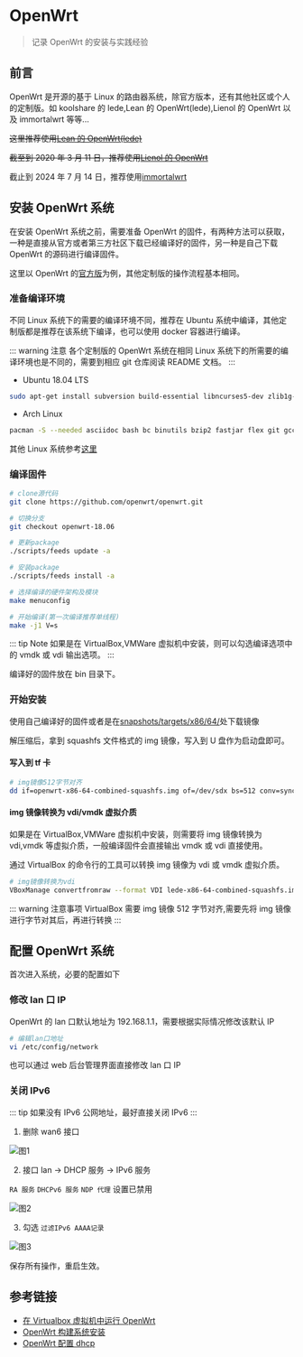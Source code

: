 # OpenWrt

> 记录 OpenWrt 的安装与实践经验

## 前言

OpenWrt 是开源的基于 Linux 的路由器系统，除官方版本，还有其他社区或个人的定制版。如 koolshare 的 lede,Lean 的 OpenWrt(lede),Lienol 的 OpenWrt 以及 immortalwrt 等等...

~~这里推荐使用[Lean 的 OpenWrt(lede)](https://github.com/coolsnowwolf/lede)~~

~~截至到 2020 年 3 月 11 日，推荐使用[Lienol 的 OpenWrt](https://github.com/Lienol/openwrt)~~

截止到 2024 年 7 月 14 日，推荐使用[immortalwrt](https://github.com/immortalwrt/immortalwrt)

## 安装 OpenWrt 系统

在安装 OpenWrt 系统之前，需要准备 OpenWrt 的固件，有两种方法可以获取，一种是直接从官方或者第三方社区下载已经编译好的固件，另一种是自己下载 OpenWrt 的源码进行编译固件。

这里以 OpenWrt 的[官方版](https://openwrt.org/)为例，其他定制版的操作流程基本相同。

### 准备编译环境

不同 Linux 系统下的需要的编译环境不同，推荐在 Ubuntu 系统中编译，其他定制版都是推荐在该系统下编译，也可以使用 docker 容器进行编译。

::: warning 注意
各个定制版的 OpenWrt 系统在相同 Linux 系统下的所需要的编译环境也是不同的，需要到相应 git 仓库阅读 README 文档。
:::

- Ubuntu 18.04 LTS

```bash
sudo apt-get install subversion build-essential libncurses5-dev zlib1g-dev gawk git ccache gettext libssl-dev xsltproc zip
```

- Arch Linux

```bash
pacman -S --needed asciidoc bash bc binutils bzip2 fastjar flex git gcc util-linux gawk intltool zlib make cdrkit ncurses openssl patch perl-extutils-makemaker rsync unzip wget gettext libxslt boost libusb bin86 sharutils b43-fwcutter findutils time
```

其他 Linux 系统参考[这里](https://openwrt.org/docs/guide-developer/build-system/install-buildsystem)

### 编译固件

```bash
# clone源代码
git clone https://github.com/openwrt/openwrt.git

# 切换分支
git checkout openwrt-18.06

# 更新package
./scripts/feeds update -a

# 安装package
./scripts/feeds install -a

# 选择编译的硬件架构及模块
make menuconfig

# 开始编译(第一次编译推荐单线程)
make -j1 V=s
```

::: tip Note
如果是在 VirtualBox,VMWare 虚拟机中安装，则可以勾选编译选项中的 vmdk 或 vdi 输出选项。
:::

编译好的固件放在 bin 目录下。

### 开始安装

使用自己编译好的固件或者是在[snapshots/targets/x86/64/](https://downloads.openwrt.org/snapshots/targets/x86/64/)处下载镜像

解压缩后，拿到 squashfs 文件格式的 img 镜像，写入到 U 盘作为启动盘即可。

#### 写入到 tf 卡

```bash
# img镜像512字节对齐
dd if=openwrt-x86-64-combined-squashfs.img of=/dev/sdx bs=512 conv=sync
```

#### img 镜像转换为 vdi/vmdk 虚拟介质

如果是在 VirtualBox,VMWare 虚拟机中安装，则需要将 img 镜像转换为 vdi,vmdk 等虚拟介质，一般编译固件会直接输出 vmdk 或 vdi 直接使用。

通过 VirtualBox 的命令行的工具可以转换 img 镜像为 vdi 或 vmdk 虚拟介质。

```bash
# img镜像转换为vdi
VBoxManage convertfromraw --format VDI lede-x86-64-combined-squashfs.img lede-x86-64-combined-squashfs.vdi
```

::: warning 注意事项
VirtualBox 需要 img 镜像 512 字节对齐,需要先将 img 镜像进行字节对其后，再进行转换
:::

## 配置 OpenWrt 系统

首次进入系统，必要的配置如下

### 修改 lan 口 IP

OpenWrt 的 lan 口默认地址为 192.168.1.1，需要根据实际情况修改该默认 IP

```bash
# 编辑lan口地址
vi /etc/config/network
```

也可以通过 web 后台管理界面直接修改 lan 口 IP

### 关闭 IPv6

::: tip
如果没有 IPv6 公网地址，最好直接关闭 IPv6
:::

1. 删除 wan6 接口

![图1](/img/openwrt/1.jpg)

2. 接口 lan -> DHCP 服务 -> IPv6 服务

`RA 服务` `DHCPv6 服务` `NDP 代理` 设置已禁用

![图2](/img/openwrt/2.jpg)

3. 勾选 `过滤IPv6 AAAA记录`

![图3](/img/openwrt/3.jpg)

保存所有操作，重启生效。

## 参考链接

- [在 Virtualbox 虚拟机中运行 OpenWrt](https://openwrt.org/zh/docs/guide-user/virtualization/virtualbox-vm)
- [OpenWrt 构建系统安装](https://openwrt.org/docs/guide-developer/build-system/install-buildsystem)
- [OpenWrt 配置 dhcp](https://openwrt.org/docs/guide-user/base-system/dhcp_configuration)
